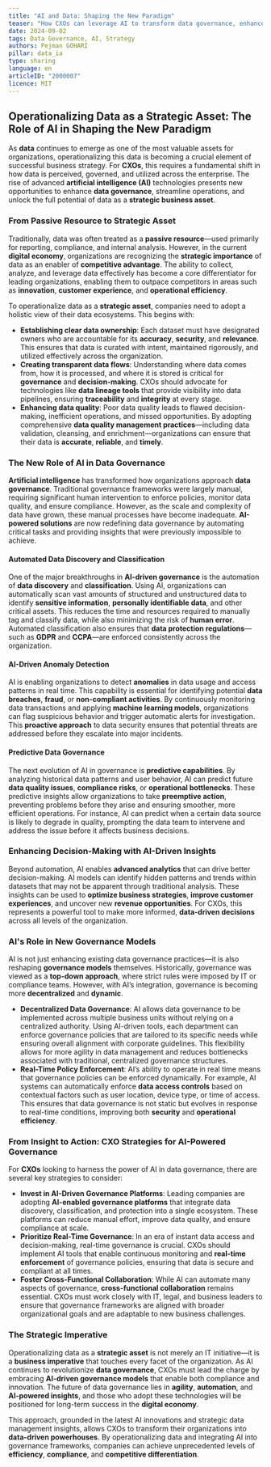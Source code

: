```yaml
---
title: "AI and Data: Shaping the New Paradigm"
teaser: "How CXOs can leverage AI to transform data governance, enhance operations, and unlock the full potential of data as a strategic asset."
date: 2024-09-02
tags: Data Governance, AI, Strategy
authors: Pejman GOHARI
pillar: data_ia
type: sharing
language: en
articleID: "2000007"
licence: MIT
---
```


## Operationalizing Data as a Strategic Asset: The Role of AI in Shaping the New Paradigm

As **data** continues to emerge as one of the most valuable assets for organizations, operationalizing this data is becoming a crucial element of successful business strategy. For **CXOs**, this requires a fundamental shift in how data is perceived, governed, and utilized across the enterprise. The rise of advanced **artificial intelligence (AI)** technologies presents new opportunities to enhance **data governance**, streamline operations, and unlock the full potential of data as a **strategic business asset**.

### From Passive Resource to Strategic Asset

Traditionally, data was often treated as a **passive resource**—used primarily for reporting, compliance, and internal analysis. However, in the current **digital economy**, organizations are recognizing the **strategic importance** of data as an enabler of **competitive advantage**. The ability to collect, analyze, and leverage data effectively has become a core differentiator for leading organizations, enabling them to outpace competitors in areas such as **innovation**, **customer experience**, and **operational efficiency**.

To operationalize data as a **strategic asset**, companies need to adopt a holistic view of their data ecosystems. This begins with:

- **Establishing clear data ownership**: Each dataset must have designated owners who are accountable for its **accuracy**, **security**, and **relevance**. This ensures that data is curated with intent, maintained rigorously, and utilized effectively across the organization.
- **Creating transparent data flows**: Understanding where data comes from, how it is processed, and where it is stored is critical for **governance** and **decision-making**. CXOs should advocate for technologies like **data lineage tools** that provide visibility into data pipelines, ensuring **traceability** and **integrity** at every stage.
- **Enhancing data quality**: Poor data quality leads to flawed decision-making, inefficient operations, and missed opportunities. By adopting comprehensive **data quality management practices**—including data validation, cleansing, and enrichment—organizations can ensure that their data is **accurate**, **reliable**, and **timely**.

### The New Role of AI in Data Governance

**Artificial intelligence** has transformed how organizations approach **data governance**. Traditional governance frameworks were largely manual, requiring significant human intervention to enforce policies, monitor data quality, and ensure compliance. However, as the scale and complexity of data have grown, these manual processes have become inadequate. **AI-powered solutions** are now redefining data governance by automating critical tasks and providing insights that were previously impossible to achieve.

#### Automated Data Discovery and Classification

One of the major breakthroughs in **AI-driven governance** is the automation of **data discovery** and **classification**. Using AI, organizations can automatically scan vast amounts of structured and unstructured data to identify **sensitive information**, **personally identifiable data**, and other critical assets. This reduces the time and resources required to manually tag and classify data, while also minimizing the risk of **human error**. Automated classification also ensures that **data protection regulations**—such as **GDPR** and **CCPA**—are enforced consistently across the organization.

#### AI-Driven Anomaly Detection

AI is enabling organizations to detect **anomalies** in data usage and access patterns in real time. This capability is essential for identifying potential **data breaches**, **fraud**, or **non-compliant activities**. By continuously monitoring data transactions and applying **machine learning models**, organizations can flag suspicious behavior and trigger automatic alerts for investigation. This **proactive approach** to data security ensures that potential threats are addressed before they escalate into major incidents.

#### Predictive Data Governance

The next evolution of AI in governance is **predictive capabilities**. By analyzing historical data patterns and user behavior, AI can predict future **data quality issues**, **compliance risks**, or **operational bottlenecks**. These predictive insights allow organizations to take **preemptive action**, preventing problems before they arise and ensuring smoother, more efficient operations. For instance, AI can predict when a certain data source is likely to degrade in quality, prompting the data team to intervene and address the issue before it affects business decisions.

### Enhancing Decision-Making with AI-Driven Insights

Beyond automation, AI enables **advanced analytics** that can drive better decision-making. AI models can identify hidden patterns and trends within datasets that may not be apparent through traditional analysis. These insights can be used to **optimize business strategies**, **improve customer experiences**, and uncover new **revenue opportunities**. For CXOs, this represents a powerful tool to make more informed, **data-driven decisions** across all levels of the organization.

### AI's Role in New Governance Models

AI is not just enhancing existing data governance practices—it is also reshaping **governance models** themselves. Historically, governance was viewed as a **top-down approach**, where strict rules were imposed by IT or compliance teams. However, with AI’s integration, governance is becoming more **decentralized** and **dynamic**.

- **Decentralized Data Governance**: AI allows data governance to be implemented across multiple business units without relying on a centralized authority. Using AI-driven tools, each department can enforce governance policies that are tailored to its specific needs while ensuring overall alignment with corporate guidelines. This flexibility allows for more agility in data management and reduces bottlenecks associated with traditional, centralized governance structures.
- **Real-Time Policy Enforcement**: AI’s ability to operate in real time means that governance policies can be enforced dynamically. For example, AI systems can automatically enforce **data access controls** based on contextual factors such as user location, device type, or time of access. This ensures that data governance is not static but evolves in response to real-time conditions, improving both **security** and **operational efficiency**.

### From Insight to Action: CXO Strategies for AI-Powered Governance

For **CXOs** looking to harness the power of AI in data governance, there are several key strategies to consider:

- **Invest in AI-Driven Governance Platforms**: Leading companies are adopting **AI-enabled governance platforms** that integrate data discovery, classification, and protection into a single ecosystem. These platforms can reduce manual effort, improve data quality, and ensure compliance at scale.
- **Prioritize Real-Time Governance**: In an era of instant data access and decision-making, real-time governance is crucial. CXOs should implement AI tools that enable continuous monitoring and **real-time enforcement** of governance policies, ensuring that data is secure and compliant at all times.
- **Foster Cross-Functional Collaboration**: While AI can automate many aspects of governance, **cross-functional collaboration** remains essential. CXOs must work closely with IT, legal, and business leaders to ensure that governance frameworks are aligned with broader organizational goals and are adaptable to new business challenges.

### The Strategic Imperative

Operationalizing data as a **strategic asset** is not merely an IT initiative—it is a **business imperative** that touches every facet of the organization. As AI continues to revolutionize **data governance**, CXOs must lead the charge by embracing **AI-driven governance models** that enable both compliance and innovation. The future of data governance lies in **agility**, **automation**, and **AI-powered insights**, and those who adopt these technologies will be positioned for long-term success in the **digital economy**.

This approach, grounded in the latest AI innovations and strategic data management insights, allows CXOs to transform their organizations into **data-driven powerhouses**. By operationalizing data and integrating AI into governance frameworks, companies can achieve unprecedented levels of **efficiency**, **compliance**, and **competitive differentiation**.
